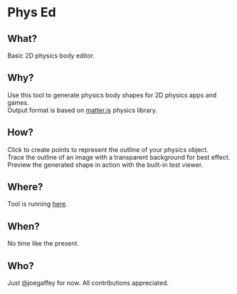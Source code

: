# Phys Ed

## What?

Basic 2D physics body editor.

## Why?

Use this tool to generate physics body shapes for 2D physics apps and games.  
Output format is based on [matter.js](https://brm.io/matter-js/) physics library.

## How?

Click to create points to represent the outline of your physics object.  
Trace the outline of an image with a transparent background for best effect.
Preview the generated shape in action with the built-in test viewer.  

## Where?

Tool is running [here](https://phys-ed.glitch.me/).

## When?

No time like the present.

## Who?

Just @joegaffey for now. All contributions appreciated. 
